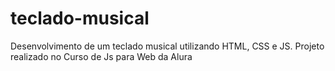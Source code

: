 # teclado-musical
 Desenvolvimento de um teclado musical utilizando HTML, CSS e JS. Projeto realizado no Curso de Js para Web da Alura

